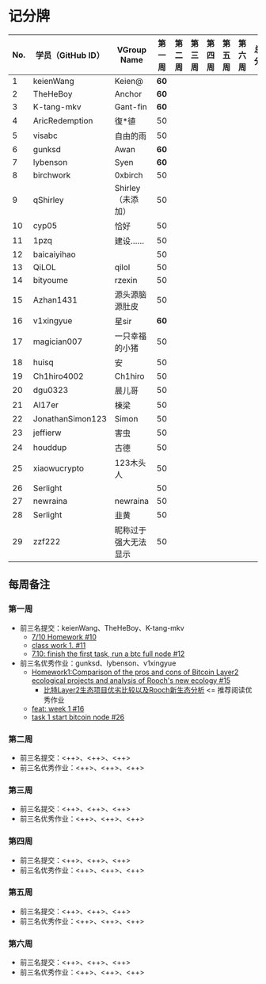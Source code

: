 # 记分牌

| No. | 学员（GitHub ID） | VGroup Name          | 第一周 | 第二周 | 第三周 | 第四周 | 第五周 | 第六周 | 总分 |
|-----|-------------------|----------------------|--------|--------|--------|--------|--------|--------|------|
| 1   | keienWang         | Keien@               | **60** |        |        |        |        |        |      |
| 2   | TheHeBoy          | Anchor               | **60** |        |        |        |        |        |      |
| 3   | K-tang-mkv        | Gant-fin             | **60** |        |        |        |        |        |      |
| 4   | AricRedemption    | 復*徝                | 50     |        |        |        |        |        |      |
| 5   | visabc            | 自由的雨             | 50     |        |        |        |        |        |      |
| 6   | gunksd            | Awan                 | **60** |        |        |        |        |        |      |
| 7   | lybenson          | Syen                 | **60** |        |        |        |        |        |      |
| 8   | birchwork         | 0xbirch              | 50     |        |        |        |        |        |      |
| 9   | qShirley          | Shirley（未添加）    | 50     |        |        |        |        |        |      |
| 10  | cyp05             | 恰好                 | 50     |        |        |        |        |        |      |
| 11  | 1pzq              | 建设……               | 50     |        |        |        |        |        |      |
| 12  | baicaiyihao       |                      | 50     |        |        |        |        |        |      |
| 13  | QiLOL             | qilol                | 50     |        |        |        |        |        |      |
| 14  | bityoume          | rzexin               | 50     |        |        |        |        |        |      |
| 15  | Azhan1431         | 源头源脑源肚皮       | 50     |        |        |        |        |        |      |
| 16  | v1xingyue         | 星sir                | **60** |        |        |        |        |        |      |
| 17  | magician007       | 一只幸福的小猪       | 50     |        |        |        |        |        |      |
| 18  | huisq             | 安                   | 50     |        |        |        |        |        |      |
| 19  | Ch1hiro4002       | Ch1hiro              | 50     |        |        |        |        |        |      |
| 20  | dgu0323           | 晨儿哥               | 50     |        |        |        |        |        |      |
| 21  | Al17er            | 棟梁                 | 50     |        |        |        |        |        |      |
| 22  | JonathanSimon123  | Simon                | 50     |        |        |        |        |        |      |
| 23  | jeffierw          | 害虫                 | 50     |        |        |        |        |        |      |
| 24  | houddup           | 古德                 | 50     |        |        |        |        |        |      |
| 25  | xiaowucrypto      | 123木头人            | 50     |        |        |        |        |        |      |
| 26  | Serlight          |                      | 50     |        |        |        |        |        |      |
| 27  | newraina          | newraina             | 50     |        |        |        |        |        |      |
| 28  | Serlight          | 韭黄                 | 50     |        |        |        |        |        |      |
| 29  | zzf222            | 昵称过于强大无法显示 | 50     |        |        |        |        |        |      |

## 每周备注

### 第一周

- 前三名提交：keienWang、TheHeBoy、K-tang-mkv
  - [7/10 Homework #10](https://github.com/rooch-network/let-us-rooch/pull/10)
  - [class work 1. #11](https://github.com/rooch-network/let-us-rooch/pull/11)
  - [7.10: finish the first task, run a btc full node #12](https://github.com/rooch-network/let-us-rooch/pull/12)
- 前三名优秀作业：gunksd、lybenson、v1xingyue
  - [Homework1:Comparison of the pros and cons of Bitcoin Layer2 ecological projects and analysis of Rooch's new ecology #15](https://github.com/rooch-network/let-us-rooch/pull/15)
    - [比特Layer2生态项目优劣比较以及Rooch新生态分析](https://blushing-ptarmigan-80b.notion.site/Layer2-Rooch-6647d9f7fd9441239774296f27edf85f) <= 推荐阅读优秀作业
  - [feat: week 1 #16](https://github.com/rooch-network/let-us-rooch/pull/16)
  - [task 1 start bitcoin node #26](https://github.com/rooch-network/let-us-rooch/pull/26)

### 第二周

- 前三名提交：<++>、<++>、<++>
- 前三名优秀作业：<++>、<++>、<++>

### 第三周

- 前三名提交：<++>、<++>、<++>
- 前三名优秀作业：<++>、<++>、<++>

### 第四周

- 前三名提交：<++>、<++>、<++>
- 前三名优秀作业：<++>、<++>、<++>

### 第五周

- 前三名提交：<++>、<++>、<++>
- 前三名优秀作业：<++>、<++>、<++>

### 第六周

- 前三名提交：<++>、<++>、<++>
- 前三名优秀作业：<++>、<++>、<++>

